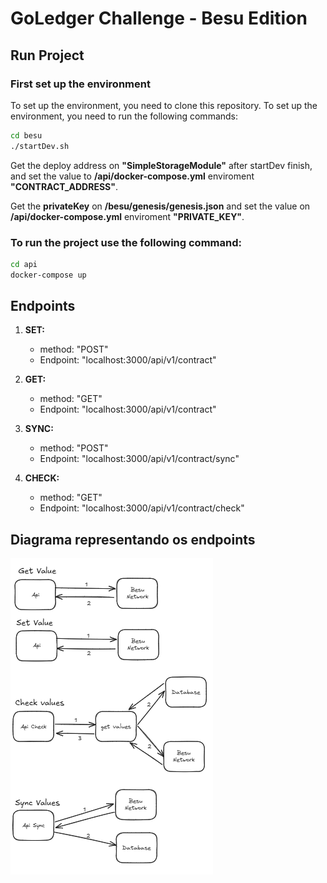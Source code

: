 # GoLedger Challenge - Besu Edition

## Run Project

### First set up the environment

To set up the environment, you need to clone this repository.
To set up the environment, you need to run the following commands:

```bash
cd besu
./startDev.sh
```

Get the deploy address on **"SimpleStorageModule"** after startDev finish, and set the value to **/api/docker-compose.yml** enviroment **"CONTRACT_ADDRESS"**.

Get the **privateKey** on **/besu/genesis/genesis.json** and set the value on **/api/docker-compose.yml** enviroment **"PRIVATE_KEY"**.

### To run the project use the following command:

```bash
cd api
docker-compose up
```

## Endpoints
1. **SET:**
	- method: "POST"
	- Endpoint: "localhost:3000/api/v1/contract"

2. **GET:**
	- method: "GET"
	- Endpoint: "localhost:3000/api/v1/contract"

3. **SYNC:**
	- method: "POST"
	- Endpoint: "localhost:3000/api/v1/contract/sync"

4. **CHECK:**
	- method: "GET"
	- Endpoint: "localhost:3000/api/v1/contract/check"


## Diagrama representando os endpoints

![Diagrama de fluxo](estrutura.png)

